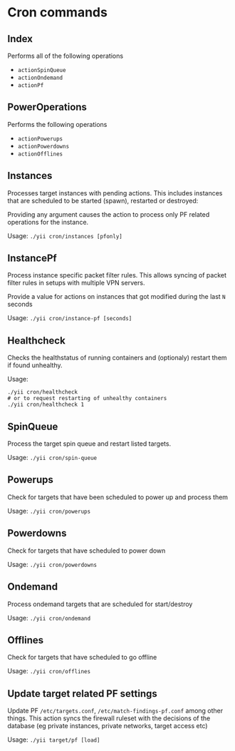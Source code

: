 # Cron commands


## Index
Performs all of the following operations
* `actionSpinQueue`
* `actionOndemand`
* `actionPf`

## PowerOperations
Performs the following operations
* `actionPowerups`
* `actionPowerdowns`
* `actionOfflines`

## Instances
Processes target instances with pending actions. This includes instances that are scheduled to be started (spawn), restarted or destroyed:

Providing any argument causes the action to process only PF related operations for the instance.

Usage: `./yii cron/instances [pfonly]`

## InstancePf
Process instance specific packet filter rules. This allows syncing of packet filter rules in setups with multiple VPN servers.

Provide a value for actions on instances that got modified during the last `N` seconds

Usage: `./yii cron/instance-pf [seconds]`

## Healthcheck
Checks the healthstatus of running containers and (optionaly) restart them if found unhealthy.

Usage:
```shell
./yii cron/healthcheck
# or to request restarting of unhealthy containers
./yii cron/healthcheck 1
```

## SpinQueue
Process the target spin queue and restart listed targets.

Usage: `./yii cron/spin-queue`


## Powerups
Check for targets that have been scheduled to power up and process them


Usage: `./yii cron/powerups`


## Powerdowns
Check for targets that have scheduled to power down


Usage: `./yii cron/powerdowns`


## Ondemand
Process ondemand targets that are scheduled for start/destroy

Usage: `./yii cron/ondemand`


## Offlines
Check for targets that have scheduled to go offline

Usage: `./yii cron/offlines`


## Update target related PF settings
Update PF `/etc/targets.conf`, `/etc/match-findings-pf.conf` among other things. This action syncs the firewall ruleset with the decisions of the database (eg private instances, private networks, target access etc)

Usage: `./yii target/pf [load]`
